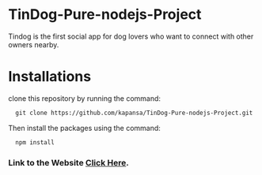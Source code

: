 # TinDog-Pure-nodejs-Project
Tindog is the first social app for dog lovers who want to connect with other owners nearby. 

# Installations
clone this repository by running the command:

```html
  git clone https://github.com/kapansa/TinDog-Pure-nodejs-Project.git
```

Then install the packages using the command: 

```html
  npm install
```

### Link to the Website [Click Here](https://developers.soundcloud.com/docs/api/guide).
